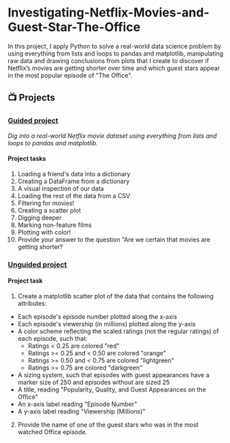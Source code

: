 # Investigating-Netflix-Movies-and-Guest-Star-The-Office
In this project, I apply Python to solve a real-world data science problem by using everything from lists and loops to pandas and matplotlib, manipulating raw data and drawing conclusions from plots that I create to discover if Netflix’s movies are getting shorter over time and which guest stars appear in the most popular episode of "The Office".

## 📺 Projects
### [Guided project](https://github.com/dnguyennk/Investigating-Netflix-Movies-and-Guest-Star-The-Office/tree/main/guided_project)

*Dig into a real-world Netflix movie dataset using everything from lists and loops to pandas and matplotlib.*

#### Project tasks
1. Loading a friend's data into a dictionary
2. Creating a DataFrame from a dictionary
3. A visual inspection of our data
4. Loading the rest of the data from a CSV
5. Filtering for movies!
6. Creating a scatter plot
7. Digging deeper
8. Marking non-feature films
9. Plotting with color!
10. Provide your answer to the question "Are we certain that movies are getting shorter?


### [Unguided project](https://github.com/dnguyennk/Investigating-Netflix-Movies-and-Guest-Star-The-Office/tree/main/unguided_project)

#### Project task
1. Create a matplotlib scatter plot of the data that contains the following attributes:
- Each episode's episode number plotted along the x-axis
- Each episode's viewership (in millions) plotted along the y-axis
- A color scheme reflecting the scaled ratings (not the regular ratings) of each episode, such that:
  + Ratings < 0.25 are colored "red"
  + Ratings >= 0.25 and < 0.50 are colored "orange"
  + Ratings >= 0.50 and < 0.75 are colored "lightgreen"
  + Ratings >= 0.75 are colored "darkgreen"
- A sizing system, such that episodes with guest appearances have a marker size of 250 and episodes without are sized 25
- A title, reading "Popularity, Quality, and Guest Appearances on the Office"
- An x-axis label reading "Episode Number"
- A y-axis label reading "Viewership (Millions)"
2. Provide the name of one of the guest stars who was in the most watched Office episode.
